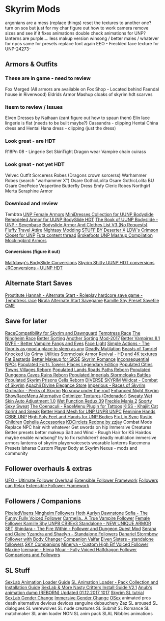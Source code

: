 # Skyrim Mods

argonians are a mess (replace things)
reset the textures to another one?
turn on sos but just for my char
figure out how to work camera
remove sizes and see if it fixes animations
double check animations for UNP?
lanterns are purple....
less makup version
winsong / better males / whatever for npcs
same for presets
replace font again
EEO - Freckled face texture for UNP-24273-

## Armors & Outfits

### These are in game - need to review

Fox Merged (All armors are available on Fox Shop - Located behind Faendal house in Riverwood)
Eldrids Armor Mashup
cloaks of skyrim
hdt scarves

### Itesm to review / Issues

Elven Dresses by Naihaan (cant figure out how to spaun them)
Elin lace lingerie is flat (needs to be built maybe?)
Cassandra - clipping
Hentai China dress and Hentai Hana dress - clipping (just the dress)

### Look great - are HDT

R18Pn 08 - Lingerie Set
SkinTight Dragon wear
Vampire chain cuirass

### Look great - not yet HDT

Velvec Outfit
Sorceress Robes (Dragons crown sorcerss)
Warhammer Robes (search "warhammer X")
Osare GothicLolita
Osare GothicLolita BU
Osare OnePeice
Vespertine Butterfly Dress
Emfy Cleric Robes
Northgirl
Merta
Seraphine Armor

### Download and review

Tembtra
[UNP Female Armors](https://rd.nexusmods.com/skyrim/mods/7305)
[MiniDresses Collection for UUNP Bodyslide](https://www.nexusmods.com/skyrim/mods/69880/)
[Remodeled Armor for UUNP BodySlide HDT](https://www.nexusmods.com/skyrim/mods/69562/)
[The Book of UUNP Bodyslide - UNP - Sevenbase](https://www.nexusmods.com/skyrim/mods/75861)
[Bodyslide Armor And Clothes List V3 (No Requests)](https://www.loverslab.com/topic/55151-bodyslide-armor-and-clothes-list-v3-no-requests/)
[Fluffy Travel Attire](https://www.nexusmods.com/skyrim/mods/53518/)
[Nightasy Modding](http://nightasymodding.weebly.com/skyrim-mods.html)
[STUFF BY Deserter X](https://www.youtube.com/playlist?list=PLclnRJx55khhkUbL_VLUJH3UziSth-MeK)
[LDW's Crimson Closet for UNP](https://www.loverslab.com/files/file/229-ldws-crimson-closet-for-unp-slim-unp-unp-and-unpb/)
[Futa content thread](https://www.loverslab.com/topic/53953-futa-content-thread-futa-news-and-more-12617-update/)
[Brokefoots UNP Mashup Compilation](https://rd.nexusmods.com/skyrim/mods/20415)
[Mockingbird Armors](http://m0ckin9bird.tumblr.com/tagged/mods)

#### Conversions (figure it out)

[Malfdawg's BodySlide Conversions](https://www.loverslab.com/topic/61400-malfdawgs-bodyslide-conversions/)
[Skyrim Shitty UUNP HDT conversions](http://wtfuun.tumblr.com/)
[JRConversions - UUNP HDT](https://www.loverslab.com/topic/69192-jrconversions-uunp-hdt/)

## Alternate Start Saves

[Prostitute Hannah - Alternate Start - Roleplay hardcore save game - Temptress race](https://www.nexusmods.com/skyrim/mods/49102)
[Nirala Alternate Start Savegame](https://www.nexusmods.com/skyrim/mods/48791)
[Kamille Shy Preset Savefile CME](https://www.nexusmods.com/skyrim/mods/49405/?)

## Save for later

[RaceCompatibility for Skyrim and Dawnguard](https://www.nexusmods.com/skyrim/mods/24168)
[Temptress Race](https://www.nexusmods.com/skyrim/mods/18717/)
[The Ningheim Race](https://www.nexusmods.com/skyrim/mods/35474)
[Better Sorting](https://www.nexusmods.com/skyrim/mods/2730)
[Another Sorting Mod-2017](https://www.nexusmods.com/skyrim/mods/72428)
[Better Vampires 8.1](https://www.nexusmods.com/skyrim/mods/9717)
[BVFE - Better Vampire Fangs and Eyes](https://www.nexusmods.com/skyrim/mods/38829)
[Face Light](https://www.nexusmods.com/skyrim/mods/13457/)
[Simple Actions - The floor is as good a place to sleep as any](https://www.nexusmods.com/skyrim/mods/58296/)
[Deadly Mutilation](https://www.nexusmods.com/skyrim/mods/34917)
[Beasts of Tamriel](https://www.nexusmods.com/skyrim/mods/76203/)
[Knocked Up](https://www.nexusmods.com/skyrim/mods/57693/)
[Grimy Utilities](https://www.nexusmods.com/skyrim/mods/36328/)
[Stormcloak Armor Revival - HD and 4K textures](https://www.nexusmods.com/skyrim/mods/70723/)
[Fat Bastards](https://www.nexusmods.com/skyrim/mods/57875)
[Better Makeup for SKSE](https://www.nexusmods.com/skyrim/mods/31665)
[Skyrim Romance](https://www.nexusmods.com/skyrim/mods/71754)
[Inconsequential NPCs](https://www.nexusmods.com/skyrim/mods/36334/)
[Populated Forts Towers Places Legendary Edition](https://www.nexusmods.com/skyrim/mods/73146)
[Populated Cities Towns Villages Reborn](https://www.nexusmods.com/skyrim/mods/73167)
[Populated Lands Roads Paths Reborn](https://www.nexusmods.com/skyrim/mods/73186)
[Populated Dungeons Caves Ruins Reborn](https://www.nexusmods.com/skyrim/mods/73212/?)
[Populated Imperials Stormcloaks Battles](https://www.nexusmods.com/skyrim/mods/74029/?)
[Populated Skyrim Prisons Cells Reborn](https://www.nexusmods.com/skyrim/mods/73194/?)
[DIVERSE SKYRIM](https://www.nexusmods.com/skyrim/mods/81462/)
[Wildcat - Combat of Skyrim](https://www.nexusmods.com/skyrim/mods/76529/)
[Apachii Divine Elegance Store](https://www.nexusmods.com/skyrim/mods/81073/)
[Imperious - Races of Skyrim](https://www.nexusmods.com/skyrim/mods/61218)
[Ordinator - Perks of Skyrim](https://www.nexusmods.com/skyrim/mods/68425)
[No snow under the roof](https://www.nexusmods.com/skyrim/mods/51188)
[Enhanced Night Skyrim](https://www.nexusmods.com/skyrim/mods/85)
[ShowRaceMenu Alternative](https://www.nexusmods.com/skyrim/mods/20394)
[Optimizer Textures (Ordenador)](https://www.nexusmods.com/skyrim/mods/12801/)
[Sweaty Wet Skin Auto Adjustment 1.0](https://www.loverslab.com/files/file/2732-sweaty-wet-skin-auto-adjustment/)
[Wet Function Redux 39](https://www.loverslab.com/files/file/2753-wet-function-redux/)
[Freckle Mania 2](https://www.nexusmods.com/skyrim/mods/86208?)
[Sporty Sexy Sweat](https://www.nexusmods.com/skyrim/mods/28946/?)
[The Coenaculi - RaceMenu Plugin for Tattoos](https://www.nexusmods.com/skyrim/mods/35677/)
[KISS - Khajiit Cat Sprint and Sneak](https://www.nexusmods.com/skyrim/mods/22604)
[Better Hand Mesh for UNP UNPB UNPC](https://www.nexusmods.com/skyrim/mods/30179/?)
[Feminine Hands CBBE UNP](https://www.nexusmods.com/skyrim/mods/49285)
[High Poly Feet and Hands for UNP Bodies](http://mod.dysintropi.me/high-poly-feet-and-hands-for-unp-bodies/)
[Fix Lip Sync](https://www.nexusmods.com/skyrim/mods/75951/?)
[Rustic Children](https://www.nexusmods.com/skyrim/mods/63353)
[Ophelia Accessories](https://www.nexusmods.com/skyrim/mods/79127)
[KDCirclets Redone by zzjay](https://www.nexusmods.com/skyrim/mods/27064)
Combat Mods
Replace NPC hair with whatever
Get swords on hip
Immersive Creatures
Better presets
better makeup
Salt and Wind - Rough Hair for KS Hairdos
maybe enable windsong?
try to fix rschildren?
deadly mutilation
immersive armors
lanterns of skyrim
playervoicesets
wearable lanterns
Racemenu Presets
Isharas Custom Player Body at Skyrim Nexus - mods and community

## Follower overhauls & extras

[UFO - Ultimate Follower Overhaul](https://www.nexusmods.com/skyrim/mods/14037?tab=files)
[Extensible Follower Framework](https://www.nexusmods.com/skyrim/mods/12933)
[Followers can Relax](https://www.nexusmods.com/skyrim/mods/9504)
[Extensible Follower Framework](https://www.nexusmods.com/skyrim/mods/12933)

## Followers / Companions

[PixeledVixens Ningheim Followers](https://www.nexusmods.com/skyrim/mods/39532)
[Hoth](https://www.nexusmods.com/skyrim/mods/24666)
[Aurlyn Dawnstone](https://aurlyndawnstone.blogspot.ca/p/dow.html)
[Sofia - The Funny Fully Voiced Follower](https://www.nexusmods.com/skyrim/mods/54527/?)
[Carmella.. A True Vampire Follower](https://www.nexusmods.com/skyrim/mods/75183/?)
[Female Follower Kamille Shy UNPB CBBEv3 Standalone - NEW UNIQUE ARMOR SET](https://www.nexusmods.com/skyrim/mods/37803)
[Shindara - The Fire Within - Follower and Dungeon Quest Mod](https://www.nexusmods.com/skyrim/mods/84154/?)
[Serana and Claire](https://www.nexusmods.com/skyrim/mods/82131)
[Yzandra and Shaelyn - Standalone Followers](https://www.nexusmods.com/skyrim/mods/60868/?)
[Danariel Stormbow Follower with Body Changer](https://www.nexusmods.com/skyrim/mods/47649)
[Companion Valfar](https://www.nexusmods.com/skyrim/mods/25360)
[Elven Sisters - standalone followers](https://www.nexusmods.com/skyrim/mods/52352)
[SKY Companions](https://www.nexusmods.com/skyrim/mods/58363)
[Minerva - Custom High Elf Voiced Follower](https://www.nexusmods.com/skyrim/mods/74256/?)
[Maxine](https://www.nexusmods.com/skyrim/mods/87934)
[Icemage - Elena](https://www.nexusmods.com/skyrim/mods/59936/?)
[Mour - Fully Voiced Halfdragon Follower](https://www.nexusmods.com/skyrim/mods/74511)
[Companions and Followers](https://www.nexusmods.com/skyrim/mods/17823)

## SL Stuff

[SexLab Animation Loader Guide](https://www.loverslab.com/files/file/2506-sexlab-animation-loader-guide/)
[SL Animation Loader - Pack Collection and Installation Guide](https://www.loverslab.com/files/file/2856-sl-animation-loader-pack-collection-and-installation-guide/)
[SexLab & More Nasty Critters Install Guide V2.1](https://www.loverslab.com/files/file/3524-sexlab-more-nasty-critters-install-guide/)
[Anub's animation dump (REBORN) Updated 01.12.2017 1017](https://www.loverslab.com/files/file/2376-anubs-animation-dump-reborn-updated-01122017/)
[Skyrim SL tutrial](https://www.youtube.com/watch?v=0tyUFCPhCKE)
[SexLab Gender Change](https://www.loverslab.com/files/file/715-sexlab-gender-change/)
[Immersive Gender Change](https://www.loverslab.com/files/file/1582-immersive-gender-change/)
[OSex](https://www.nexusmods.com/skyrim/mods/69448/)
animated pros
death alternative
devious devices
sanguine debauchery
Zaz
SL aroused
SL dialogues
SL werewolves
SL nude creatures
SL Submit
SL Romance
SL matchmaker
SL anim loader
NON SL anim pack
SLAL Nibbles animations
